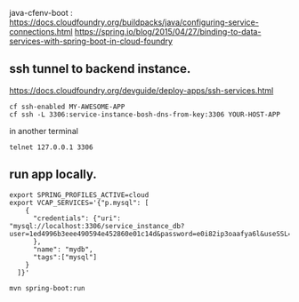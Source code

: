 java-cfenv-boot : https://docs.cloudfoundry.org/buildpacks/java/configuring-service-connections.html
https://spring.io/blog/2015/04/27/binding-to-data-services-with-spring-boot-in-cloud-foundry

## ssh tunnel to backend instance.
https://docs.cloudfoundry.org/devguide/deploy-apps/ssh-services.html
```
cf ssh-enabled MY-AWESOME-APP
cf ssh -L 3306:service-instance-bosh-dns-from-key:3306 YOUR-HOST-APP
```
in another terminal

```
telnet 127.0.0.1 3306
```
## run app locally.

```
export SPRING_PROFILES_ACTIVE=cloud
export VCAP_SERVICES='{"p.mysql": [
    {
      "credentials": {"uri": "mysql://localhost:3306/service_instance_db?user=1ed4996b3eee490594e452860e01c14d&password=e0i82ip3oaafya6l&useSSL=false"
      },
      "name": "mydb",
      "tags":["mysql"]
    }
  ]}'
```

```
mvn spring-boot:run
```

